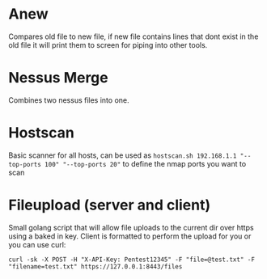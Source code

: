 # Anew

Compares old file to new file, if new file contains lines that dont exist in the old file it will print them to screen for piping into other tools.

# Nessus Merge

Combines two nessus files into one.

# Hostscan

Basic scanner for all hosts, can be used as `hostscan.sh 192.168.1.1 "--top-ports 100" "--top-ports 20"` to define the nmap ports you want to scan

# Fileupload (server and client)
Small golang script that will allow file uploads to the current dir over https using a baked in key. Client is formatted to perform the upload for you or you can use curl:
```
curl -sk -X POST -H "X-API-Key: Pentest12345" -F "file=@test.txt" -F "filename=test.txt" https://127.0.0.1:8443/files
```
